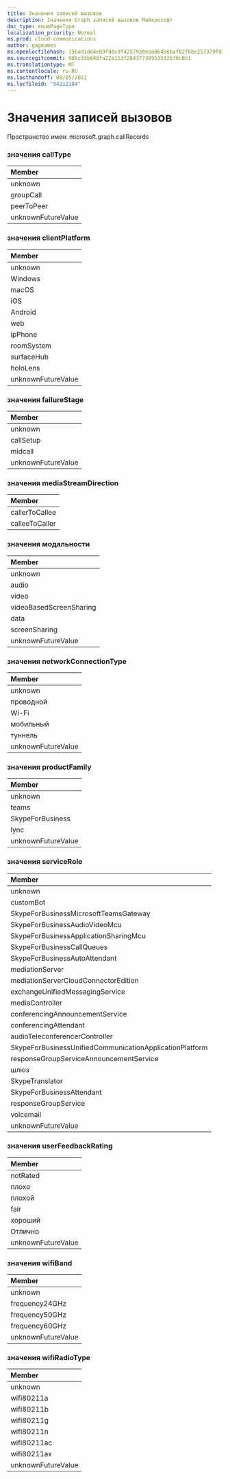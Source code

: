 ```yaml
---
title: Значения записей вызовов
description: Значения Graph записей вызовов Майкрософт
doc_type: enumPageType
localization_priority: Normal
ms.prod: cloud-communications
author: gageames
ms.openlocfilehash: 156ad1dd4eb9fd0cdf42579a0eaa064b6baf02fbbe257379fd30904ea2815918
ms.sourcegitcommit: 986c33b848fa22a153f28437738953532b78c051
ms.translationtype: MT
ms.contentlocale: ru-RU
ms.lasthandoff: 08/05/2021
ms.locfileid: "54212104"
---
```

# <a name="call-records-enum-values"></a>Значения записей вызовов

Пространство имен: microsoft.graph.callRecords

### <a name="calltype-values"></a>значения callType

| Member
|:--------------
| unknown
| groupCall
| peerToPeer
| unknownFutureValue

### <a name="clientplatform-values"></a>значения clientPlatform

| Member
|:--------------
| unknown
| Windows
| macOS
| iOS
| Android
| web
| ipPhone
| roomSystem
| surfaceHub
| holoLens
| unknownFutureValue

### <a name="failurestage-values"></a>значения failureStage

| Member
|:--------------
| unknown
| callSetup
| midcall
| unknownFutureValue

### <a name="mediastreamdirection-values"></a>значения mediaStreamDirection

| Member
|:--------------
| callerToCallee
| calleeToCaller

### <a name="modality-values"></a>значения модальности

| Member
|:--------------
| unknown
| audio
| video
| videoBasedScreenSharing
| data
| screenSharing
| unknownFutureValue

### <a name="networkconnectiontype-values"></a>значения networkConnectionType

| Member
|:--------------
| unknown
| проводной
| Wi-Fi
| мобильный
| туннель
| unknownFutureValue

### <a name="productfamily-values"></a>значения productFamily

| Member
|:--------------
| unknown
| teams
| SkypeForBusiness
| lync
| unknownFutureValue

### <a name="servicerole-values"></a>значения serviceRole

| Member
|:--------------
| unknown
| customBot
| SkypeForBusinessMicrosoftTeamsGateway
| SkypeForBusinessAudioVideoMcu
| SkypeForBusinessApplicationSharingMcu
| SkypeForBusinessCallQueues
| SkypeForBusinessAutoAttendant
| mediationServer
| mediationServerCloudConnectorEdition
| exchangeUnifiedMessagingService
| mediaController
| conferencingAnnouncementService
| conferencingAttendant
| audioTeleconferencerController
| SkypeForBusinessUnifiedCommunicationApplicationPlatform
| responseGroupServiceAnnouncementService
| шлюз
| SkypeTranslator
| SkypeForBusinessAttendant
| responseGroupService
| voicemail
| unknownFutureValue

### <a name="userfeedbackrating-values"></a>значения userFeedbackRating

| Member
|:--------------
| notRated
| плохо
| плохой
| fair
| хороший
| Отлично
| unknownFutureValue

### <a name="wifiband-values"></a>значения wifiBand

| Member
|:--------------
| unknown
| frequency24GHz
| frequency50GHz
| frequency60GHz
| unknownFutureValue

### <a name="wifiradiotype-values"></a>значения wifiRadioType

| Member
|:--------------
| unknown
| wifi80211a
| wifi80211b
| wifi80211g
| wifi80211n
| wifi80211ac
| wifi80211ax
| unknownFutureValue

<!--
{
  "type": "#page.annotation",
  "namespace": "microsoft.graph.callRecords"
}
-->


